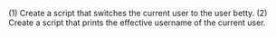  (1) Create a script that switches the current user to the user betty.
 (2) Create a script that prints the effective username of the current user.
